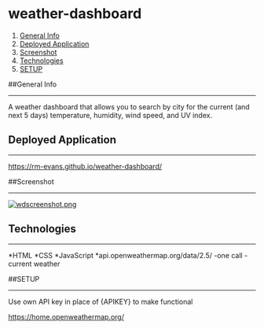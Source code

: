 # weather-dashboard


1. [General Info](#general-info)
2. [Deployed Application](#deployed-application)
3. [Screenshot](#screenshot)
4. [Technologies](#technologies)
5. [SETUP](#setup)

##General Info
***
A weather dashboard that allows you to search by city for the current (and next 5 days) temperature, humidity, wind speed, and UV index.

## Deployed Application
***

https://rm-evans.github.io/weather-dashboard/


##Screenshot
***
[![wdscreenshot.png](https://i.postimg.cc/tRWnYqbD/wdscreenshot.png)](https://postimg.cc/w3xjrd7s)

## Technologies
***
*HTML
*CSS
*JavaScript
*api.openweathermap.org/data/2.5/
    -one call
    -current weather

##SETUP
***
Use own API key in place of {APIKEY} to make functional

https://home.openweathermap.org/